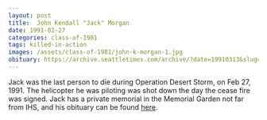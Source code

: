 ```yaml
---
layout: post
title:  John Kendall "Jack" Morgan
date: 1991-02-27
categories: class-of-1981
tags: killed-in-action
images: /assets/class-of-1981/john-k-morgan-1.jpg
obituary: https://archive.seattletimes.com/archive/?date=19910313&slug=1271422
---
```

Jack was the last person to die during Operation Desert Storm, on Feb 27, 1991. The helicopter he was piloting was shot down the day the cease fire was signed. Jack has a private memorial in the Memorial Garden not far from IHS, and his obituary can be found [here](https://archive.seattletimes.com/archive/?date=19910313&slug=1271422).
